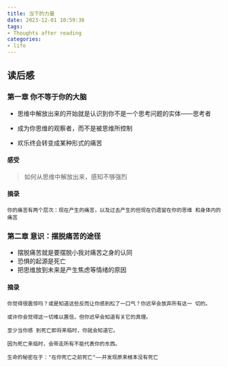 ```yaml
---
title: 当下的力量
date: 2023-12-01 10:59:36
tags: 
- Thoughts after reading
categories:
- life
---
```

## 读后感

### 第一章 你不等于你的大脑

- 思维中解放出来的开始就是认识到你不是一个思考问题的实体——思考者

- 成为你思维的观察者，而不是被思维所控制

- 欢乐终会转变成某种形式的痛苦

#### 感受
> 如何从思维中解放出来，感知不够强烈

#### 摘录

```你的痛苦有两个层次：现在产生的痛苦，以及过去产生的但现在仍遗留在你的思维 和身体内的痛苦```

### 第二章 意识：摆脱痛苦的途径

- 摆脱痛苦就是要摆脱小我对痛苦之身的认同
- 恐惧的起源是死亡
- 把思维放到未来是产生焦虑等情绪的原因

#### 摘录

```你觉得很震惊吗？或是知道这些反而让你感到松了一口气？你迟早会放弃所有这一 切的。```

```或许你会觉得这一切难以置信，但你迟早会知道有关它的真理。```

```至少当你感 到死亡即将来临时，你就会知道它。```

```因为死亡来临时，会带走所有不能代表你的东西。```

```生命的秘密在于："在你死亡之前死亡"——并发现原来根本没有死亡```

